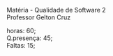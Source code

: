 ﻿Matéria - Qualidade de Software 2    
Professor Gelton Cruz  

horas: 60;  
Q.presença: 45;  
Faltas: 15;  
